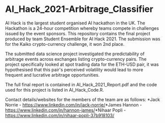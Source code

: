 # AI_Hack_2021-Arbitrage_Classifier
AI Hack is the largest student organised AI hackathon in the UK. The Hackathon is a 24-hour competition whereby teams compete in challenges issued by the event sponsors. This repository contains the final project produced by team Student Ensemble for AI Hack 2021. The submission was for the Kaiko crypto-currency challenge, it won 2nd place.

The submitted data science project investigated the predictability of arbitrage events across exchanges listing crypto-currency pairs. The project specifically looked at spot trading data for the ETH-USD pair, it was hypothesised that this pair's perceived volatility would lead to more frequent and lucrative arbitrage opportunities.

The full final report is contained in AI_Hack_2021_Report.pdf and the code used for this project is listed in AI_Hack_Code.R.

Contact details/websites for the members of the team are as follows:
*Jack Norrie -  https://www.linkedin.com/in/jack-norrie/ ​
*James Hannon - https://www.linkedin.com/in/hannon-james/ ​
*Nihaar Popli - https://www.linkedin.com/in/nihaar-popli-37b918103/​
